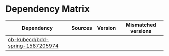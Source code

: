 # Dependency Matrix

Dependency | Sources | Version | Mismatched versions
---------- | ------- | ------- | -------------------
[cb-kubecd/bdd-spring-1587205974](https://github.com/cb-kubecd/bdd-spring-1587205974.git) |  | []() | 
